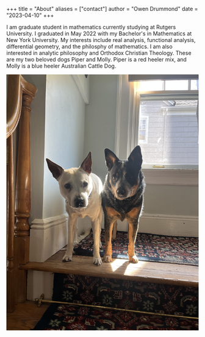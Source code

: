 +++
title = "About"
aliases = ["contact"]
author = "Owen Drummond"
date = "2023-04-10"
+++

I am graduate student in mathematics currently studying at Rutgers University. I graduated in May 2022 with my Bachelor's in Mathematics at New York University. My interests include real analysis, functional analysis, differential geometry, and the philosphy of mathematics.  I am also interested in analytic philosophy and Orthodox Christian Theology. These are my two beloved dogs Piper and Molly. Piper is a red heeler mix, and Molly is a blue heeler Australian Cattle Dog.

![Piper and Molly](IMG_9796.jpg)